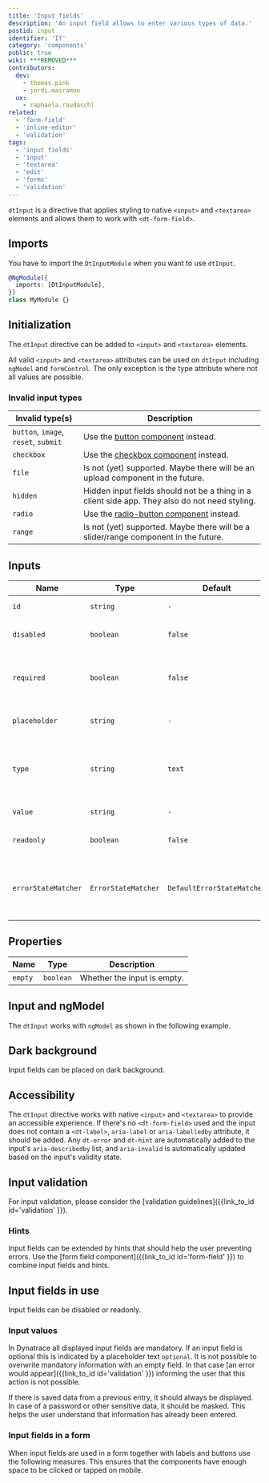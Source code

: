 ```yaml
---
title: 'Input fields'
description: 'An input field allows to enter various types of data.'
postid: input
identifier: 'If'
category: 'components'
public: true
wiki: ***REMOVED***
contributors:
  dev:
    - thomas.pink
    - jordi.masramon
  ux:
    - raphaela.raudaschl
related:
  - 'form-field'
  - 'inline-editor'
  - 'validation'
tags:
  - 'input fields'
  - 'input'
  - 'textarea'
  - 'edit'
  - 'forms'
  - 'validation'
---
```


`dtInput` is a directive that applies styling to native `<input>` and
`<textarea>` elements and allows them to work with `<dt-form-field>`.

<docs-source-example example="InputDefaultExample"></docs-source-example>

<docs-source-example example="InputTextareaExample"></docs-source-example>

## Imports

You have to import the `DtInputModule` when you want to use `dtInput`.

```typescript
@NgModule({
  imports: [DtInputModule],
})
class MyModule {}
```

## Initialization

The `dtInput` directive can be added to `<input>` and `<textarea>` elements.

All valid `<input>` and `<textarea>` attributes can be used on `dtInput`
including `ngModel` and `formControl`. The only exception is the type attribute
where not all values are possible.

### Invalid input types

| Invalid type(s)                      | Description                                                                                    |
| ------------------------------------ | ---------------------------------------------------------------------------------------------- |
| `button`, `image`, `reset`, `submit` | Use the [button component](/components/button/) instead.                                       |
| `checkbox`                           | Use the [checkbox component](/components/checkbox/) instead.                                   |
| `file`                               | Is not (yet) supported. Maybe there will be an upload component in the future.                 |
| `hidden`                             | Hidden input fields should not be a thing in a client side app. They also do not need styling. |
| `radio`                              | Use the [radio-button component](/components/radio-buttons/) instead.                          |
| `range`                              | Is not (yet) supported. Maybe there will be a slider/range component in the future.            |

## Inputs

| Name                | Type                | Default                    | Description                                            |
| ------------------- | ------------------- | -------------------------- | ------------------------------------------------------ |
| `id`                | `string`            | `-`                        | Id of the element.                                     |
| `disabled`          | `boolean`           | `false`                    | Whether the element is disabled.                       |
| `required`          | `boolean`           | `false`                    | Whether the input is required. Used for validation.    |
| `placeholder`       | `string`            | `-`                        | Input placeholder text.                                |
| `type`              | `string`            | `text`                     | Input type of the element. See valid types above.      |
| `value`             | `string`            | `-`                        | Input value of the input.                              |
| `readonly`          | `boolean`           | `false`                    | Whether the input is readonly.                         |
| `errorStateMatcher` | `ErrorStateMatcher` | `DefaultErrorStateMatcher` | A class used to control when error messages are shown. |

## Properties

| Name    | Type      | Description                 |
| ------- | --------- | --------------------------- |
| `empty` | `boolean` | Whether the input is empty. |

## Input and ngModel

The `dtInput` works with `ngModel` as shown in the following example.

<docs-source-example example="InputNgModelExample"></docs-source-example>

## Dark background

Input fields can be placed on dark background.

<docs-source-example example="InputDarkExample" themedark="true"></docs-source-example>

## Accessibility

The `dtInput` directive works with native `<input>` and `<textarea>` to provide
an accessible experience. If there's no `<dt-form-field>` used and the input
does not contain a `<dt-label>`, `aria-label` or `aria-labelledby` attribute, it
should be added. Any `dt-error` and `dt-hint` are automatically added to the
input's `aria-describedby` list, and `aria-invalid` is automatically updated
based on the input's validity state.

## Input validation

For input validation, please consider the [validation
guidelines]({{link_to_id id='validation' }}).

### Hints

Input fields can be extended by hints that should help the user preventing
errors. Use the [form field component]({{link_to_id id='form-field' }}) to
combine input fields and hints.

## Input fields in use

Input fields can be disabled or readonly.

<docs-source-example example="InputDisabledReadonlyExample"></docs-source-example>

### Input values

In Dynatrace all displayed input fields are mandatory. If an input field is
optional this is indicated by a placeholder text `optional`. It is not possible
to overwrite mandatory information with an empty field. In that case [an error
would appear]({{link_to_id id='validation' }}) informing the user that this
action is not possible.

If there is saved data from a previous entry, it should always be displayed. In
case of a password or other sensitive data, it should be masked. This helps the
user understand that information has already been entered.

### Input fields in a form

When input fields are used in a form together with labels and buttons use the
following measures. This ensures that the components have enough space to be
clicked or tapped on mobile.

<docs-source-example example="InputFormExample"></docs-source-example>
